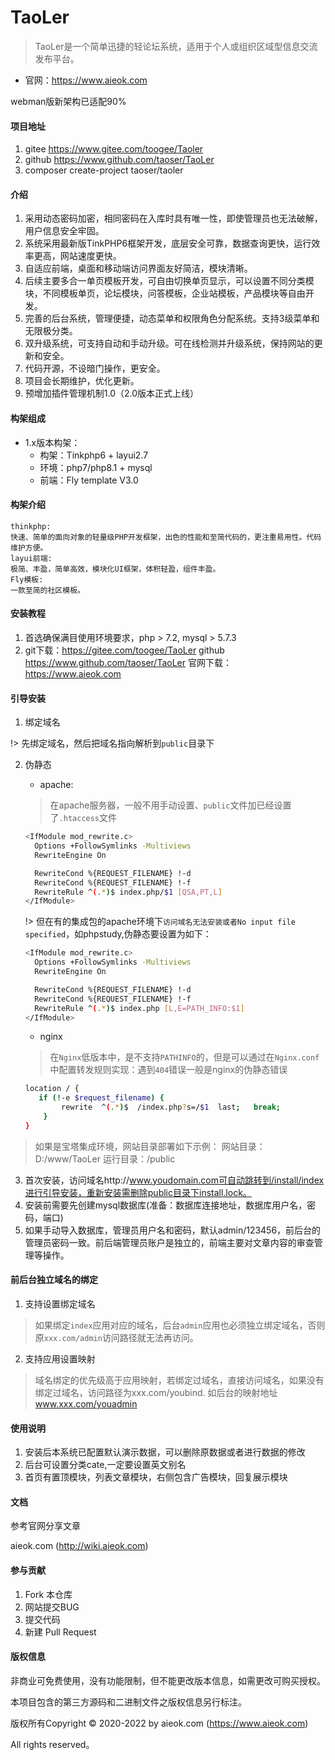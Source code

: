 # TaoLer

> TaoLer是一个简单迅捷的轻论坛系统，适用于个人或组织区域型信息交流发布平台。

 * 官网：https://www.aieok.com
 
 webman版新架构已适配90%

#### 项目地址

1.	gitee	https://www.gitee.com/toogee/Taoler
2.	github	https://www.github.com/taoser/TaoLer
3.  composer create-project taoser/taoler

#### 介绍

1.	采用动态密码加密，相同密码在入库时具有唯一性，即使管理员也无法破解，用户信息安全牢固。
2.	系统采用最新版TinkPHP6框架开发，底层安全可靠，数据查询更快，运行效率更高，网站速度更快。
3.	自适应前端，桌面和移动端访问界面友好简洁，模块清晰。
4.	后续主要多合一单页模板开发，可自由切换单页显示，可以设置不同分类模块，不同模板单页，论坛模块，问答模板，企业站模板，产品模块等自由开发。
5.	完善的后台系统，管理便捷，动态菜单和权限角色分配系统。支持3级菜单和无限极分类。
6.	双升级系统，可支持自动和手动升级。可在线检测并升级系统，保持网站的更新和安全。
7.	代码开源，不设暗门操作，更安全。
8.	项目会长期维护，优化更新。
9.	预增加插件管理机制1.0（2.0版本正式上线）


#### 构架组成
- 1.x版本构架：
	- 构架：Tinkphp6 + layui2.7
	- 环境：php7/php8.1 + mysql
	- 前端：Fly template V3.0
	
#### 构架介绍
	thinkphp:
	快速、简单的面向对象的轻量级PHP开发框架，出色的性能和至简代码的，更注重易用性。代码维护方便。
	layui前端:
	极简、丰盈，简单高效，模块化UI框架，体积轻盈，组件丰盈。
	Fly模板:
	一款至简的社区模板。

#### 安装教程

1.	首选确保满目使用环境要求，php > 7.2, mysql > 5.7.3
2.	git下载：https://gitee.com/toogee/TaoLer 
	github	https://www.github.com/taoser/TaoLer
	官网下载：https://www.aieok.com
	
#### 引导安装

1. 绑定域名 
 
!> 先绑定域名，然后把域名指向解析到`public`目录下

2. 伪静态
	* apache:
	> 在apache服务器，一般不用手动设置、`public`文件加已经设置了`.htaccess`文件	
	```bash
	<IfModule mod_rewrite.c>
	  Options +FollowSymlinks -Multiviews
	  RewriteEngine On

	  RewriteCond %{REQUEST_FILENAME} !-d
	  RewriteCond %{REQUEST_FILENAME} !-f
	  RewriteRule ^(.*)$ index.php/$1 [QSA,PT,L]
	</IfModule>
	```
	!> 但在有的集成包的apache环境下`访问域名无法安装或者No input file specified`，如phpstudy,伪静态要设置为如下：
	```bash
	<IfModule mod_rewrite.c>
	  Options +FollowSymlinks -Multiviews
	  RewriteEngine On

	  RewriteCond %{REQUEST_FILENAME} !-d
	  RewriteCond %{REQUEST_FILENAME} !-f
	  RewriteRule ^(.*)$ index.php [L,E=PATH_INFO:$1]
	</IfModule>
	```
	
	* nginx 
	> 在`Nginx`低版本中，是不支持`PATHINFO`的，但是可以通过在`Nginx.conf`中配置转发规则实现：遇到`404`错误一般是nginx的伪静态错误
	```bash
	location / {
	   if (!-e $request_filename) {
			rewrite  ^(.*)$  /index.php?s=/$1  last;   break;
		}
	}
	```
	
>如果是宝塔集成环境，网站目录部署如下示例：
网站目录：D:/www/TaoLer
运行目录：/public	
	
3.	首次安装，访问域名http://www.youdomain.com可自动跳转到/install/index进行引导安装，重新安装需删除public目录下install.lock。
4.	安装前需要先创建mysql数据库(准备：数据库连接地址，数据库用户名，密码，端口)
5.	如果手动导入数据库，管理员用户名和密码，默认admin/123456，前后台的管理员密码一致。前后端管理员账户是独立的，前端主要对文章内容的审查管理等操作。

#### 前后台独立域名的绑定

1. 支持设置绑定域名

> 如果绑定`index`应用对应的域名，后台`admin`应用也必须独立绑定域名，否则原`xxx.com/admin`访问路径就无法再访问。

2. 支持应用设置映射

> 域名绑定的优先级高于应用映射，若绑定过域名，直接访问域名，如果没有绑定过域名，访问路径为xxx.com/youbind.
如后台的映射地址 www.xxx.com/youadmin



#### 使用说明

1.	安装后本系统已配置默认演示数据，可以删除原数据或者进行数据的修改
2.	后台可设置分类cate,一定要设置英文别名
3.	首页有置顶模块，列表文章模块，右侧包含广告模块，回复展示模块

#### 文档

 参考官网分享文章
 
 aieok.com (http://wiki.aieok.com)

#### 参与贡献

1.  Fork 本仓库
2.  网站提交BUG
3.  提交代码
4.  新建 Pull Request

#### 版权信息

非商业可免费使用，没有功能限制，但不能更改版本信息，如需更改可购买授权。

本项目包含的第三方源码和二进制文件之版权信息另行标注。

版权所有Copyright © 2020-2022 by aieok.com (https://www.aieok.com)

All rights reserved。
